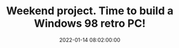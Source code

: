 ---
layout: quote
title: "Weekend project. Time to build a Windows 98 retro PC!"
date: '2022-01-14 08:02:00:00'
overrideUrl: "https://twitter.com/jamesfmackenzie/status/1481974958456717317"
tags: [Retrocomputing, Tweets]
---